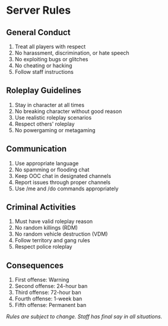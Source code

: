 # Server Rules

## General Conduct
1. Treat all players with respect
2. No harassment, discrimination, or hate speech
3. No exploiting bugs or glitches
4. No cheating or hacking
5. Follow staff instructions

## Roleplay Guidelines
1. Stay in character at all times
2. No breaking character without good reason
3. Use realistic roleplay scenarios
4. Respect others' roleplay
5. No powergaming or metagaming

## Communication
1. Use appropriate language
2. No spamming or flooding chat
3. Keep OOC chat in designated channels
4. Report issues through proper channels
5. Use /me and /do commands appropriately

## Criminal Activities
1. Must have valid roleplay reason
2. No random killings (RDM)
3. No random vehicle destruction (VDM)
4. Follow territory and gang rules
5. Respect police roleplay

## Consequences
1. First offense: Warning
2. Second offense: 24-hour ban
3. Third offense: 72-hour ban
4. Fourth offense: 1-week ban
5. Fifth offense: Permanent ban

*Rules are subject to change. Staff has final say in all situations.*